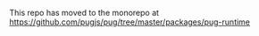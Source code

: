 This repo has moved to the monorepo at https://github.com/pugjs/pug/tree/master/packages/pug-runtime
